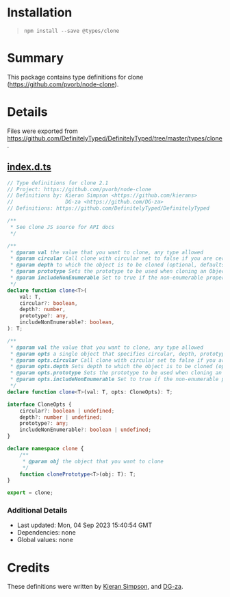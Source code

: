 # Installation
> `npm install --save @types/clone`

# Summary
This package contains type definitions for clone (https://github.com/pvorb/node-clone).

# Details
Files were exported from https://github.com/DefinitelyTyped/DefinitelyTyped/tree/master/types/clone.
## [index.d.ts](https://github.com/DefinitelyTyped/DefinitelyTyped/tree/master/types/clone/index.d.ts)
````ts
// Type definitions for clone 2.1
// Project: https://github.com/pvorb/node-clone
// Definitions by: Kieran Simpson <https://github.com/kierans>
//                 DG-za <https://github.com/DG-za>
// Definitions: https://github.com/DefinitelyTyped/DefinitelyTyped

/**
 * See clone JS source for API docs
 */

/**
 * @param val the value that you want to clone, any type allowed
 * @param circular Call clone with circular set to false if you are certain that obj contains no circular references. This will give better performance if needed. There is no error if undefined or null is passed as obj.
 * @param depth to which the object is to be cloned (optional, defaults to infinity)
 * @param prototype Sets the prototype to be used when cloning an Object (optional, defaults to __proto__)
 * @param includeNonEnumerable Set to true if the non-enumerable properties should be cloned as well (optional, defaults to false)
 */
declare function clone<T>(
    val: T,
    circular?: boolean,
    depth?: number,
    prototype?: any,
    includeNonEnumerable?: boolean,
): T;

/**
 * @param val the value that you want to clone, any type allowed
 * @param opts a single object that specifies circular, depth, prototype and includeNonEnumerable.
 * @param opts.circular Call clone with circular set to false if you are certain that obj contains no circular references. This will give better performance if needed. There is no error if undefined or null is passed as obj.
 * @param opts.depth Sets depth to which the object is to be cloned (optional, defaults to infinity)
 * @param opts.prototype Sets the prototype to be used when cloning an Object (optional, defaults to __proto__)
 * @param opts.includeNonEnumerable Set to true if the non-enumerable properties should be cloned as well (optional, defaults to false)
 */
declare function clone<T>(val: T, opts: CloneOpts): T;

interface CloneOpts {
    circular?: boolean | undefined;
    depth?: number | undefined;
    prototype?: any;
    includeNonEnumerable?: boolean | undefined;
}

declare namespace clone {
    /**
     * @param obj the object that you want to clone
     */
    function clonePrototype<T>(obj: T): T;
}

export = clone;

````

### Additional Details
 * Last updated: Mon, 04 Sep 2023 15:40:54 GMT
 * Dependencies: none
 * Global values: none

# Credits
These definitions were written by [Kieran Simpson](https://github.com/kierans), and [DG-za](https://github.com/DG-za).

